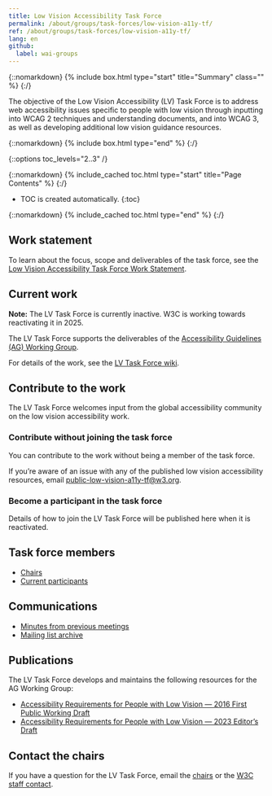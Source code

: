 ```yaml
---
title: Low Vision Accessibility Task Force
permalink: /about/groups/task-forces/low-vision-a11y-tf/
ref: /about/groups/task-forces/low-vision-a11y-tf/
lang: en
github:
  label: wai-groups
---
```


{::nomarkdown}
{% include box.html type="start" title="Summary" class="" %}
{:/}

The objective of the Low Vision Accessibility (LV) Task Force is to address web accessibility issues specific to people with low vision through inputting into WCAG 2 techniques and understanding documents, and into WCAG 3, as well as developing additional low vision guidance resources.

{::nomarkdown}
{% include box.html type="end" %}
{:/}

{::options toc_levels="2..3" /}

{::nomarkdown}
{% include_cached toc.html type="start" title="Page Contents" %}
{:/}

-   TOC is created automatically.
{:toc}

{::nomarkdown}
{% include_cached toc.html type="end" %}
{:/}

## Work statement

To learn about the focus, scope and deliverables of the task force, see the [Low Vision Accessibility Task Force Work Statement](/about/groups/task-forces/low-vision-a11y-tf/work-statement/).

## Current work

**Note:** The LV Task Force is currently inactive. W3C is working towards reactivating it in 2025.

The LV Task Force supports the deliverables of the [Accessibility Guidelines (AG) Working Group](/about/groups/agwg/).

For details of the work, see the [LV Task Force wiki](https://www.w3.org/WAI/GL/low-vision-a11y-tf/wiki/Main_Page).

## Contribute to the work

The LV Task Force welcomes input from the global accessibility community on the low vision accessibility work.

### Contribute without joining the task force

You can contribute to the work without being a member of the task force.

If you’re aware of an issue with any of the published low vision accessibility resources, email [public-low-vision-a11y-tf@w3.org](mailto:public-low-vision-a11y-tf@w3.org).

### Become a participant in the task force

Details of how to join the LV Task Force will be published here when it is reactivated.

## Task force members

* [Chairs](https://www.w3.org/groups/tf/low-vision-a11y-tf/participants/#chairs)
* [Current participants](https://www.w3.org/groups/tf/low-vision-a11y-tf/participants/#participants)

## Communications

* [Minutes from previous meetings](https://www.w3.org/WAI/GL/task-forces/low-vision-a11y-tf/minutes)
* [Mailing list archive](https://lists.w3.org/Archives/Public/public-low-vision-a11y-tf/)

## Publications

The LV Task Force develops and maintains the following resources for the AG Working Group:

* [Accessibility Requirements for People with Low Vision — 2016 First Public Working Draft](https://www.w3.org/TR/low-vision-needs/)
* [Accessibility Requirements for People with Low Vision — 2023 Editor’s Draft](https://w3c.github.io/low-vision-a11y-tf/requirements.html)

## Contact the chairs

If you have a question for the LV Task Force, email the [chairs](https://www.w3.org/groups/tf/low-vision-a11y-tf/participants/#chairs) or the [W3C staff contact](https://www.w3.org/groups/tf/low-vision-a11y-tf/participants/#staff).
